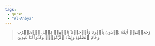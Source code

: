 ```yaml
---
tags: 
 - quran 
 - "Al-Anbya"
---
```


> وَجَعَلۡنَٰهُمۡ أَئِمَّةٗ يَهۡدُونَ بِأَمۡرِنَا وَأَوۡحَيۡنَآ إِلَيۡهِمۡ فِعۡلَ ٱلۡخَيۡرَٰتِ وَإِقَامَ ٱلصَّلَوٰةِ وَإِيتَآءَ ٱلزَّكَوٰةِۖ وَكَانُواْ لَنَا عَٰبِدِينَ
